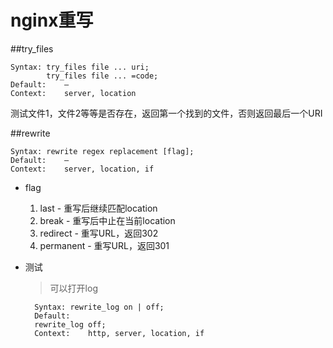 # nginx重写

##try_files
```nginx
Syntax:	try_files file ... uri;
        try_files file ... =code;
Default:	—
Context:	server, location
```
测试文件1，文件2等等是否存在，返回第一个找到的文件，否则返回最后一个URI


##rewrite
```nginx
Syntax:	rewrite regex replacement [flag];
Default:	—
Context:	server, location, if
```
*	flag
	1. last - 重写后继续匹配location
	2. break - 重写后中止在当前location
	3. redirect - 重写URL，返回302
	4. permanent - 重写URL，返回301
* 测试
  > 可以打开log
  
  ```nginx
  	Syntax:	rewrite_log on | off;
	Default:	
	rewrite_log off;
	Context:	http, server, location, if
  ```


